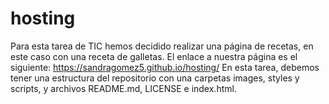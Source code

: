 # hosting
Para esta tarea de TIC hemos decidido realizar una página de recetas, en este caso con una receta de galletas. El enlace a nuestra página es el siguiente:
https://sandragomez5.github.io/hosting/
En esta tarea, debemos tener una estructura del repositorio con una carpetas images, styles y scripts, y archivos README.md, LICENSE e index.html.
